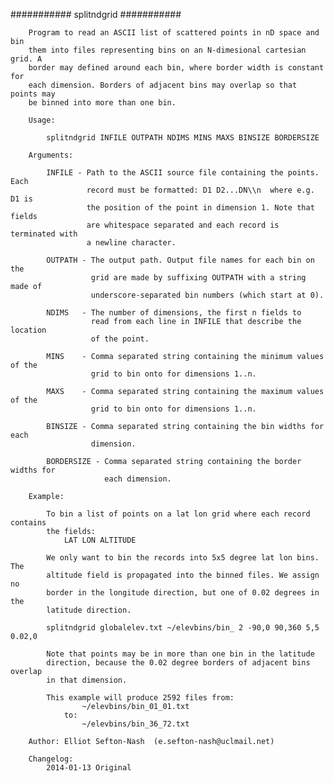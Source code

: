 ###########
        splitndgrid
        ###########       
        
        Program to read an ASCII list of scattered points in nD space and bin 
        them into files representing bins on an N-dimesional cartesian grid. A 
        border may defined around each bin, where border width is constant for 
        each dimension. Borders of adjacent bins may overlap so that points may
        be binned into more than one bin.
        
        Usage:
            
            splitndgrid INFILE OUTPATH NDIMS MINS MAXS BINSIZE BORDERSIZE
                    
        Arguments:
            
            INFILE - Path to the ASCII source file containing the points. Each
                     record must be formatted: D1 D2...DN\\n  where e.g. D1 is
                     the position of the point in dimension 1. Note that fields
                     are whitespace separated and each record is terminated with
                     a newline character.
            
            OUTPATH - The output path. Output file names for each bin on the 
                      grid are made by suffixing OUTPATH with a string made of
                      underscore-separated bin numbers (which start at 0).
            
            NDIMS   - The number of dimensions, the first n fields to
                      read from each line in INFILE that describe the location
                      of the point.
            
            MINS    - Comma separated string containing the minimum values of the
                      grid to bin onto for dimensions 1..n.
                      
            MAXS    - Comma separated string containing the maximum values of the
                      grid to bin onto for dimensions 1..n.
            
            BINSIZE - Comma separated string containing the bin widths for each
                      dimension.
            
            BORDERSIZE - Comma separated string containing the border widths for 
                         each dimension.
            
        Example:
            
            To bin a list of points on a lat lon grid where each record contains
            the fields:
                LAT LON ALTITUDE
            
            We only want to bin the records into 5x5 degree lat lon bins. The 
            altitude field is propagated into the binned files. We assign no
            border in the longitude direction, but one of 0.02 degrees in the 
            latitude direction.
            
            splitndgrid globalelev.txt ~/elevbins/bin_ 2 -90,0 90,360 5,5 0.02,0
            
            Note that points may be in more than one bin in the latitude 
            direction, because the 0.02 degree borders of adjacent bins overlap
            in that dimension.
            
            This example will produce 2592 files from:
                    ~/elevbins/bin_01_01.txt
                to:
                    ~/elevbins/bin_36_72.txt
                
        Author: Elliot Sefton-Nash  (e.sefton-nash@uclmail.net)  
        
        Changelog: 
            2014-01-13 Original

